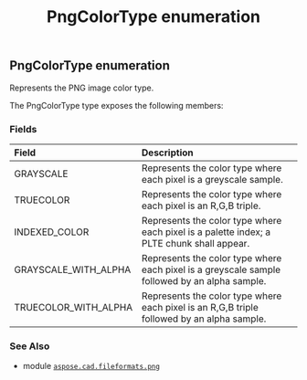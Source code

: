 ﻿---
title: PngColorType enumeration
second_title: Aspose.CAD for Python via .NET API References
description: 
type: docs
weight: 10
url: /python-net/aspose.cad.fileformats.png/pngcolortype/
is_root: false
---

## PngColorType enumeration

Represents the PNG image color type.



The PngColorType type exposes the following members:

### Fields
| Field | Description |
| :- | :- |
| GRAYSCALE | Represents the color type where each pixel is a greyscale sample. |
| TRUECOLOR | Represents the color type where each pixel is an R,G,B triple. |
| INDEXED_COLOR | Represents the color type where each pixel is a palette index; a PLTE chunk shall appear. |
| GRAYSCALE_WITH_ALPHA | Represents the color type where each pixel is a greyscale sample followed by an alpha sample. |
| TRUECOLOR_WITH_ALPHA | Represents the color type where each pixel is an R,G,B triple followed by an alpha sample. |



### See Also
* module [`aspose.cad.fileformats.png`](..)
